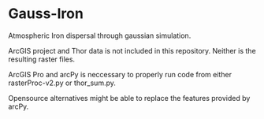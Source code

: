 # Gauss-Iron
Atmospheric Iron dispersal through gaussian simulation.

ArcGIS project and Thor data is not included in this repository. Neither is the resulting raster files.

ArcGIS Pro and arcPy is neccessary to properly run code from either rasterProc-v2.py or thor_sum.py.

Opensource alternatives might be able to replace the features provided by arcPy.